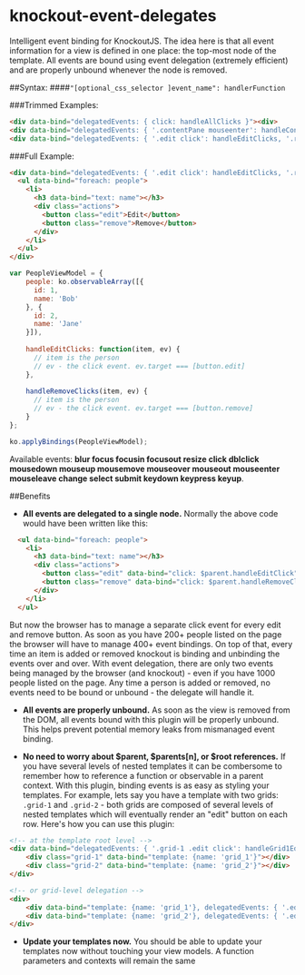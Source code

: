 knockout-event-delegates
========================

Intelligent event binding for KnockoutJS.  The idea here is that all event information for a view is defined in one place: the top-most node of the template.  All events are bound using event delegation (extremely efficient) and are properly unbound whenever the node is removed.

##Syntax: 
####`"[optional_css_selector ]event_name": handlerFunction`

###Trimmed Examples:
```html
<div data-bind="delegatedEvents: { click: handleAllClicks }"><div>
<div data-bind="delegatedEvents: { '.contentPane mouseenter': handleContentPaneMouseEnter }"><div>
<div data-bind="delegatedEvents: { '.edit click': handleEditClicks, '.remove click': handleRemoveClicks }"><div>
```

###Full Example:
```html
<div data-bind="delegatedEvents: { '.edit click': handleEditClicks, '.remove click': handleRemoveClicks }">
  <ul data-bind="foreach: people">
    <li>
      <h3 data-bind="text: name"></h3>
      <div class="actions">
        <button class="edit">Edit</button>
        <button class="remove">Remove</button>
      </div>
    </li>
  </ul>
</div>
```

```javascript
var PeopleViewModel = {
    people: ko.observableArray([{
      id: 1,
      name: 'Bob'
    }, {
      id: 2,
      name: 'Jane'
    }]),
    
    handleEditClicks: function(item, ev) {
      // item is the person
      // ev - the click event. ev.target === [button.edit]
    },
    
    handleRemoveClicks(item, ev) {
      // item is the person
      // ev - the click event. ev.target === [button.remove]
    }
};

ko.applyBindings(PeopleViewModel);
```

Available events: **blur focus focusin focusout resize click dblclick mousedown mouseup mousemove mouseover mouseout mouseenter mouseleave change select submit keydown keypress keyup**.

##Benefits

- **All events are delegated to a single node.** Normally the above code would have been written like this:

```html
  <ul data-bind="foreach: people">
    <li>
      <h3 data-bind="text: name"></h3>
      <div class="actions">
        <button class="edit" data-bind="click: $parent.handleEditClick">Edit</button>
        <button class="remove" data-bind="click: $parent.handleRemoveClick">Remove</button>
      </div>
    </li>
  </ul>
```

But now the browser has to manage a separate click event for every edit and remove button.  As soon as you have 200+ people listed on the page the browser will have to manage 400+ event bindings.  On top of that, every time an item is added or removed knockout is binding and unbinding the events over and over.  With event delegation, there are only two events being managed by the browser (and knockout) - even if you have 1000 people listed on the page.  Any time a person is added or removed, no events need to be bound or unbound - the delegate will handle it.

- **All events are properly unbound.** As soon as the view is removed from the DOM, all events bound with this plugin will be properly unbound.  This helps prevent potential memory leaks from mismanaged event binding.

- **No need to worry about $parent, $parents[n], or $root references.** If you have several levels of nested templates it can be combersome to remember how to reference a function or observable in a parent context.  With this plugin, binding events is as easy as styling your templates.  For example, lets say you have a template with two grids: `.grid-1` and `.grid-2` - both grids are composed of several levels of nested templates which will eventually render an "edit" button on each row.  Here's how you can use this plugin:

```html
<!-- at the template root level -->
<div data-bind="delegatedEvents: { '.grid-1 .edit click': handleGrid1Edit, 'grid-2 .edit click': handleGrid2Edit }">
    <div class="grid-1" data-bind="template: {name: 'grid_1'}"></div>
    <div class="grid-2" data-bind="template: {name: 'grid_2'}"></div>
</div>

<!-- or grid-level delegation -->
<div>
    <div data-bind="template: {name: 'grid_1'}, delegatedEvents: { '.edit click': handleGrid1Edit }"></div>
    <div data-bind="template: {name: 'grid_2'}, delegatedEvents: { '.edit click': handleGrid2Edit }"></div>
</div>
```

- **Update your templates now.** You should be able to update your templates now without touching your view models.  A function parameters and contexts will remain the same
  

